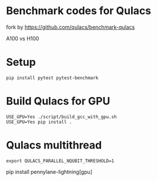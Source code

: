 # Benchmark codes for Qulacs

fork by https://github.com/qulacs/benchmark-qulacs

A100 vs H100

# Setup
```
pip install pytest pytest-benchmark
```

# Build Qulacs for GPU
```
USE_GPU=Yes ./script/build_gcc_with_gpu.sh
USE_GPU=Yes pip install .
```

# Qulacs multithread
`export QULACS_PARALLEL_NQUBIT_THRESHOLD=1`

pip install pennylane-lightning[gpu]
